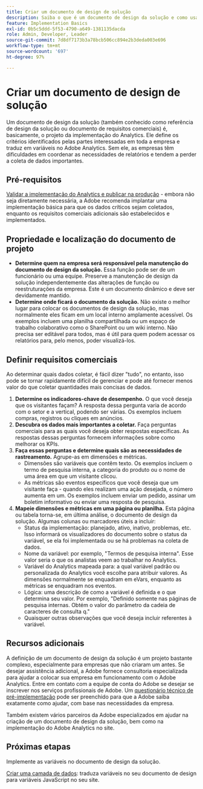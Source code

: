 ```yaml
---
title: Criar um documento de design de solução
description: Saiba o que é um documento de design da solução e como usá-lo na sua empresa.
feature: Implementation Basics
exl-id: 0b5c5ddd-5f53-4790-a649-1381135dacda
role: Admin, Developer, Leader
source-git-commit: 7d8df7173b3a78bcb506cc894e2b3deda003e696
workflow-type: tm+mt
source-wordcount: '697'
ht-degree: 97%

---
```


# Criar um documento de design de solução

Um documento de design da solução (também conhecido como referência de design da solução ou documento de requisitos comerciais) é, basicamente, o projeto da implementação do Analytics. Ele define os critérios identificados pelas partes interessadas em toda a empresa e traduz em variáveis no Adobe Analytics. Sem ele, as empresas têm dificuldades em coordenar as necessidades de relatórios e tendem a perder a coleta de dados importantes.

## Pré-requisitos

[Validar a implementação do Analytics e publicar na produção](../launch/validate-publish-prod.md) - embora não seja diretamente necessária, a Adobe recomenda implantar uma implementação básica para que os dados críticos sejam coletados, enquanto os requisitos comerciais adicionais são estabelecidos e implementados.

## Propriedade e localização do documento de projeto

* **Determine quem na empresa será responsável pela manutenção do documento de design da solução.** Essa função pode ser de um funcionário ou uma equipe. Preserve a manutenção de design da solução independentemente das alterações de função ou reestruturações da empresa. Este é um documento dinâmico e deve ser devidamente mantido.
* **Determine onde ficará o documento da solução.** Não existe o melhor lugar para colocar os documentos de design da solução, mas normalmente eles ficam em um local interno amplamente acessível. Os exemplos incluem uma planilha compartilhada ou um espaço de trabalho colaborativo como o SharePoint ou um wiki interno. Não precisa ser editável para todos, mas é útil para quem podem acessar os relatórios para, pelo menos, poder visualizá-los.

## Definir requisitos comerciais

Ao determinar quais dados coletar, é fácil dizer &quot;tudo&quot;, no entanto, isso pode se tornar rapidamente difícil de gerenciar e pode até fornecer menos valor do que coletar quantidades mais concisas de dados.

1. **Determine os indicadores-chave de desempenho.** O que você deseja que os visitantes façam? A resposta dessa pergunta varia de acordo com o setor e a vertical, podendo ser várias. Os exemplos incluem compras, registros ou cliques em anúncios.
1. **Descubra os dados mais importantes a coletar.** Faça perguntas comerciais para as quais você deseja obter respostas específicas. As respostas dessas perguntas fornecem informações sobre como melhorar os KPIs.
1. **Faça essas perguntas e determine quais são as necessidades de rastreamento.** Agrupe-as em dimensões e métricas.
   * Dimensões são variáveis que contêm texto. Os exemplos incluem o termo de pesquisa interna, a categoria do produto ou o nome de uma área em que um visitante clicou.
   * As métricas são eventos específicos que você deseja que um visitante faça - quando eles realizam uma ação desejada, o número aumenta em um. Os exemplos incluem enviar um pedido, assinar um boletim informativo ou enviar uma resposta de pesquisa.
1. **Mapeie dimensões e métricas em uma página ou planilha.** Esta página ou tabela torna-se, em última análise, o documento de design da solução. Algumas colunas ou marcadores úteis a incluir:
   * Status da implementação: planejado, ativo, inativo, problemas, etc. Isso informará os visualizadores do documento sobre o status da variável, se ela foi implementada ou se há problemas na coleta de dados.
   * Nome da variável: por exemplo, &quot;Termos de pesquisa interna&quot;. Esse valor seria o que os analistas veem ao trabalhar no Analytics.
   * Variável do Analytics mapeada para: a qual variável padrão ou personalizada do Analytics você escolhe para atribuir valores. As dimensões normalmente se enquadram em eVars, enquanto as métricas se enquadram nos eventos.
   * Lógica: uma descrição de como a variável é definida e o que determina seu valor. Por exemplo, &quot;Definido somente nas páginas de pesquisa internas. Obtém o valor do parâmetro da cadeia de caracteres de consulta q.&quot;
   * Quaisquer outras observações que você deseja incluir referentes à variável.

## Recursos adicionais

A definição de um documento de design da solução é um projeto bastante complexo, especialmente para empresas que não criaram um antes. Se desejar assistência adicional, a Adobe fornece consultoria especializada para ajudar a colocar sua empresa em funcionamento com o Adobe Analytics. Entre em contato com a equipe de conta do Adobe se desejar se inscrever nos serviços profissionais de Adobe. Um [questionário técnico de pré-implementação](assets/technical-pre-implementation-questionnaire.pdf) pode ser preenchido para que a Adobe saiba exatamente como ajudar, com base nas necessidades da empresa.

Também existem vários parceiros da Adobe especializados em ajudar na criação de um documento de design da solução, bem como na implementação do Adobe Analytics no site.

## Próximas etapas

Implemente as variáveis no documento de design da solução.

[Criar uma camada de dados](data-layer.md): traduza variáveis no seu documento de design para variáveis JavaScript no seu site.
